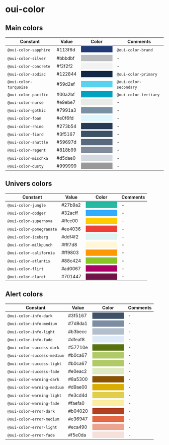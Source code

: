 # oui-color
<style>
.markup img {
	display: block;
    margin: 0;
    max-width: 100%;
    padding: 0;
    box-sizing: border-box;
}
</style>

## Main colors

| Constant                | Value     | Color                        			  										     | Comments 			  |
| ----------------------- | --------- | ------------------------------------------------------------------------------------ | ---------------------- |
| `@oui-color-sapphire`   | #113f6d   | <img src="assets/img/113f6d.png" width="100" height="20" border="0" />				 | `@oui-color-brand`	  |
| `@oui-color-silver`     | #bbbdbf   | <div style="background-color: #bbbdbf; width: 100px; height: 20px;">&nbsp;</div>	 | -					  |
| `@oui-color-concrete`   | #f2f2f2   | <div style="width: 100px; height: 20px; background-color: #f2f2f2;">&nbsp;</div>	 | -					  |
| `@oui-color-zodiac` 	  | #122844   | <div style="width: 100px; height: 20px; background-color: #122844;">&nbsp;</div>	 | `@oui-color-primary`   |
| `@oui-color-turquoise`  | #59d2ef   | <div style="width: 100px; height: 20px; background-color: #59d2ef;">&nbsp;</div>	 | `@oui-color-secondary` |
| `@oui-color-pacific`    | #00a2bf   | <div style="width: 100px; height: 20px; background-color: #00a2bf;">&nbsp;</div>	 | `@oui-color-tertiary`  |
| `@oui-color-nurse`      | #e9ebe7   | <div style="width: 100px; height: 20px; background-color: #e9ebe7;">&nbsp;</div>	 | -					  |
| `@oui-color-gothic`     | #7991a3   | <div style="width: 100px; height: 20px; background-color: #7991a3;">&nbsp;</div>	 | -					  |
| `@oui-color-foam`       | #e0f6fd   | <div style="width: 100px; height: 20px; background-color: #e0f6fd;">&nbsp;</div>	 | -					  |
| `@oui-color-rhino`      | #273b54   | <div style="width: 100px; height: 20px; background-color: #273b54;">&nbsp;</div>	 | -					  |
| `@oui-color-fiord`      | #3f5167   | <div style="width: 100px; height: 20px; background-color: #3f5167;">&nbsp;</div>	 | -					  |
| `@oui-color-shuttle`    | #59697d   | <div style="width: 100px; height: 20px; background-color: #59697d;">&nbsp;</div>	 | -					  |
| `@oui-color-regent`     | #818b99   | <div style="width: 100px; height: 20px; background-color: #818b99;">&nbsp;</div>	 | -					  |
| `@oui-color-mischka`    | #d5dae0   | <div style="width: 100px; height: 20px; background-color: #d5dae0;">&nbsp;</div>	 | -					  |
| `@oui-color-dusty`      | #999999   | <div style="width: 100px; height: 20px; background-color: #999999;">&nbsp;</div>	 | -					  |

## Univers colors

| Constant                | Value     | Color                        														 | Comments |
| ----------------------- | --------- | ------------------------------------------------------------------------------------ | -------- |
| `@oui-color-jungle`     | #27b9a2   | <div style="width: 100px; height: 20px; background-color: #27b9a2;">&nbsp;</div>	 | -		|
| `@oui-color-dodger`     | #32acff   | <div style="width: 100px; height: 20px; background-color: #32acff;">&nbsp;</div>	 | -		|
| `@oui-color-supernova`  | #ffcc00   | <div style="width: 100px; height: 20px; background-color: #ffcc00;">&nbsp;</div>	 | -		|
| `@oui-color-pomegranate`| #ee4036   | <div style="width: 100px; height: 20px; background-color: #ee4036;">&nbsp;</div>	 | -		|
| `@oui-color-iceberg`    | #ddf4f2   | <div style="width: 100px; height: 20px; background-color: #ddf4f2;">&nbsp;</div>	 | -		|
| `@oui-color-milkpunch`  | #fff7d8   | <div style="width: 100px; height: 20px; background-color: #fff7d8;">&nbsp;</div>	 | -		|
| `@oui-color-california` | #ff9803   | <div style="width: 100px; height: 20px; background-color: #ff9803;">&nbsp;</div>	 | -		|
| `@oui-color-atlantis`   | #88c424   | <div style="width: 100px; height: 20px; background-color: #88c424;">&nbsp;</div>	 | -		|
| `@oui-color-flirt`      | #ad0067   | <div style="width: 100px; height: 20px; background-color: #ad0067;">&nbsp;</div>	 | -		|
| `@oui-color-claret`     | #701447   | <div style="width: 100px; height: 20px; background-color: #701447;">&nbsp;</div>	 | -		|

## Alert colors

| Constant              	   | Value     | Color                        														 | Comments |
| ---------------------------- | --------- | ----------------------------------------------------------------------------------- | -------- |
| `@oui-color-info-dark`       | #3f5167   | <div style="width: 100px; height: 20px; background-color: #3f5167;">&nbsp;</div>	 | -		|
| `@oui-color-info-medium`     | #7d8da1   | <div style="width: 100px; height: 20px; background-color: #7d8da1;">&nbsp;</div>	 | -		|
| `@oui-color-info-light`  	   | #b3becc   | <div style="width: 100px; height: 20px; background-color: #b3becc;">&nbsp;</div>	 | -		|
| `@oui-color-info-fade` 	   | #dfeaf8   | <div style="width: 100px; height: 20px; background-color: #dfeaf8;">&nbsp;</div>	 | -		|
| `@oui-color-success-dark`    | #57710e   | <div style="width: 100px; height: 20px; background-color: #57710e;">&nbsp;</div>	 | -		|
| `@oui-color-success-medium`  | #b0ca67   | <div style="width: 100px; height: 20px; background-color: #b0ca67;">&nbsp;</div>	 | -		|
| `@oui-color-success-light`   | #b0ca67   | <div style="width: 100px; height: 20px; background-color: #b0ca67;">&nbsp;</div>	 | -		|
| `@oui-color-success-fade`    | #e0eac2   | <div style="width: 100px; height: 20px; background-color: #e0eac2;">&nbsp;</div>	 | -		|
| `@oui-color-warning-dark`    | #8a5300   | <div style="width: 100px; height: 20px; background-color: #8a5300;">&nbsp;</div>	 | -		|
| `@oui-color-warning-medium`  | #d9ae00   | <div style="width: 100px; height: 20px; background-color: #d9ae00;">&nbsp;</div>	 | -		|
| `@oui-color-warning-light`   | #e3cd4d   | <div style="width: 100px; height: 20px; background-color: #e3cd4d;">&nbsp;</div>	 | -		|
| `@oui-color-warning-fade`    | #faefa0   | <div style="width: 100px; height: 20px; background-color: #faefa0;">&nbsp;</div>	 | -		|
| `@oui-color-error-dark` 	   | #b04020   | <div style="width: 100px; height: 20px; background-color: #b04020;">&nbsp;</div>	 | -		|
| `@oui-color-error-medium`    | #e36947   | <div style="width: 100px; height: 20px; background-color: #e36947;">&nbsp;</div>	 | -		|
| `@oui-color-error-light`     | #eca490   | <div style="width: 100px; height: 20px; background-color: #eca490;">&nbsp;</div>	 | -		|
| `@oui-color-error-fade`      | #f5e0da   | <div style="width: 100px; height: 20px; background-color: #f5e0da;">&nbsp;</div>	 | -		|
